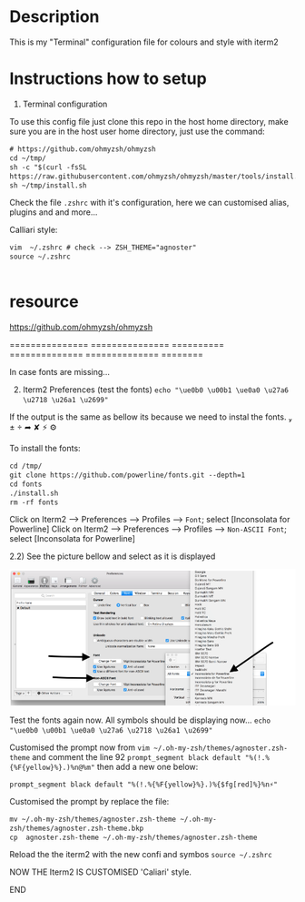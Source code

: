 # Description
This is my "Terminal" configuration file for colours and style with iterm2

# Instructions how to setup

1) Terminal configuration

To use this config file just clone this repo in the host  home directory,
make sure you are in the host user home directory, just use the command:

```
# https://github.com/ohmyzsh/ohmyzsh
cd ~/tmp/
sh -c "$(curl -fsSL https://raw.githubusercontent.com/ohmyzsh/ohmyzsh/master/tools/install.sh)"
sh ~/tmp/install.sh
```

Check the file `.zshrc` with it's configuration, here we can customised alias, plugins and and more...

Calliari style: 
```
vim  ~/.zshrc # check --> ZSH_THEME="agnoster"
source ~/.zshrc


```

# resource
https://github.com/ohmyzsh/ohmyzsh


=============== =============== ========== ============== ============== ========

In case fonts are missing...

2) Iterm2 Preferences (test the fonts)
`echo "\ue0b0 \u00b1 \ue0a0 \u27a6 \u2718 \u26a1 \u2699" `

If the output is the same as bellow its because we need to instal the fonts.
 ±  ➦ ✘ ⚡ ⚙

To install the fonts:
```
cd /tmp/
git clone https://github.com/powerline/fonts.git --depth=1
cd fonts
./install.sh
rm -rf fonts

```

Click on Iterm2 --> Preferences --> Profiles --> `Font`; select [Inconsolata for Powerline]
Click on Iterm2 --> Preferences --> Profiles --> `Non-ASCII Font`; select [Inconsolata for Powerline]

2.2) See the picture bellow and select as it is displayed

![Terminal_png](https://github.com/Calliari/terminalConfig/blob/master/zsh/img/Screenshot_iterm_2config_font.png)

Test the fonts again now. All symbols should be displaying now...
`echo "\ue0b0 \u00b1 \ue0a0 \u27a6 \u2718 \u26a1 \u2699" `

Customised the prompt now from `vim ~/.oh-my-zsh/themes/agnoster.zsh-theme` and comment the line 92 `prompt_segment black default "%(!.%{%F{yellow}%}.)%n@%m"` then add a new one below:
```
prompt_segment black default "%(!.%{%F{yellow}%}.)%{$fg[red]%}%n⚡️"
```

Customised the prompt by replace the file:
```
mv ~/.oh-my-zsh/themes/agnoster.zsh-theme ~/.oh-my-zsh/themes/agnoster.zsh-theme.bkp 
cp  agnoster.zsh-theme ~/.oh-my-zsh/themes/agnoster.zsh-theme
```

Reload the the iterm2 with the new confi and symbos
`source ~/.zshrc`



NOW THE Iterm2 IS CUSTOMISED 'Caliari' style.

END
